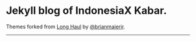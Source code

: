 # Jekyll blog of IndonesiaX Kabar. 

Themes forked from [Long Haul](https://github.com/brianmaierjr/long-haul) by [@brianmaierjr](https://twitter.com/brianmaierjr).

-----



